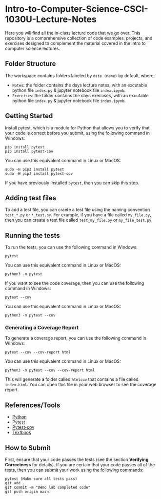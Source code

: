 # Intro-to-Computer-Science-CSCI-1030U-Lecture-Notes

Here you will find all the in-class lecture code that we go over. This repository is a comprehensive collection of code examples, projects, and exercises designed to complement the material covered in the intro to computer science lectures.

## Folder Structure

The workspace contains folders labeled by `date (name)` by default, where:

- `Notes`: the folder contains the days lecture notes, with an excutable python file `index.py` & jupyter notebook file `index.ipynb`.
- `Exercises`: the folder contains the days exercises, with an excutable python file `index.py` & jupyter notebook file `index.ipynb`.

## Getting Started

Install pytest, which is a module for Python that allows you to verify that your code is correct before you submit, using the following command in Windows:

```
pip install pytest
pip install pytest-cov
```

You can use this equivalent command in Linux or MacOS:

```
sudo -H pip3 install pytest
sudo -H pip3 install pytest-cov
```

If you have previously installed `pytest`, then you can skip this step.

## Adding test files

To add a test file, you can craete a test file using the naming convention `test_*.py` or `*_test.py`. For example, if you have a file called `my_file.py`, then you can create a test file called `test_my_file.py` or `my_file_test.py`.

## Running the tests

To run the tests, you can use the following command in Windows:

`pytest`

You can use this equivalent command in Linux or MacOS:

`python3 -m pytest`

If you want to see the code coverage, then you can use the following command in Windows:

`pytest --cov`

You can use this equivalent command in Linux or MacOS:

`python3 -m pytest --cov`

### Generating a Coverage Report

To generate a coverage report, you can use the following command in Windows:

`pytest --cov --cov-report html`

You can use this equivalent command in Linux or MacOS:

`python3 -m pytest --cov --cov-report html`

This will generate a folder called `htmlcov` that contains a file called `index.html`. You can open this file in your web browser to see the coverage report.

## References/Tools

- [Python](https://www.python.org/)
- [Pytest](https://docs.pytest.org/en/stable/)
- [Pytest-cov](https://pytest-cov.readthedocs.io/en/latest/)
- [Textbook](https://runestone.academy/runestone/books/published/thinkcspy/index.html)

## How to Submit

First, ensure that your code passes the tests (see the section **Verifying Correctness** for details). If you are certain that your code passes all of the tests, then you can submit your work using the following commands:

```
pytest (Make sure all tests pass)
git add .
git commit -m "Demo lab completed code"
git push origin main
```
